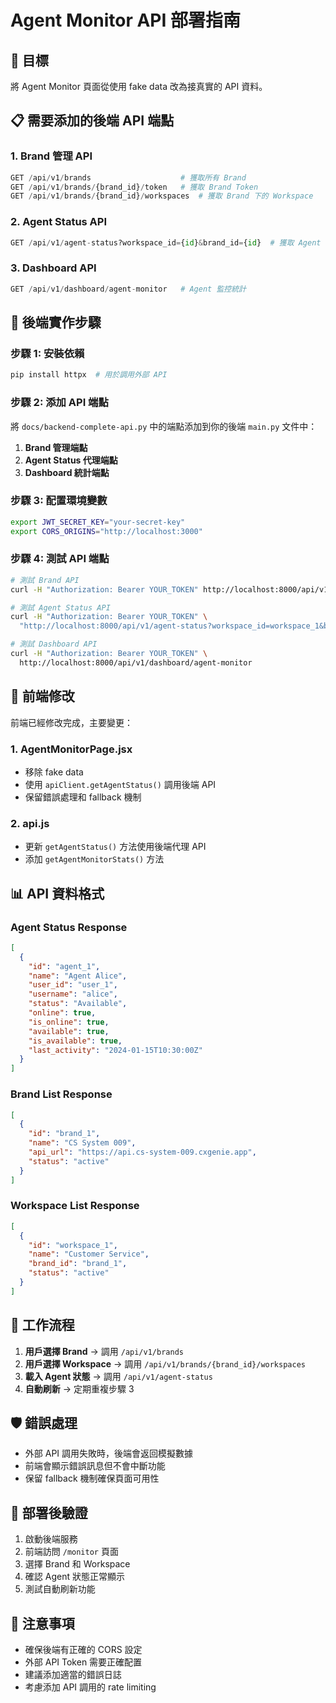# Agent Monitor API 部署指南

## 🎯 目標
將 Agent Monitor 頁面從使用 fake data 改為接真實的 API 資料。

## 📋 需要添加的後端 API 端點

### 1. Brand 管理 API
```python
GET /api/v1/brands                    # 獲取所有 Brand
GET /api/v1/brands/{brand_id}/token   # 獲取 Brand Token
GET /api/v1/brands/{brand_id}/workspaces  # 獲取 Brand 下的 Workspace
```

### 2. Agent Status API
```python
GET /api/v1/agent-status?workspace_id={id}&brand_id={id}  # 獲取 Agent 狀態
```

### 3. Dashboard API
```python
GET /api/v1/dashboard/agent-monitor   # Agent 監控統計
```

## 🔧 後端實作步驟

### 步驟 1: 安裝依賴
```bash
pip install httpx  # 用於調用外部 API
```

### 步驟 2: 添加 API 端點
將 `docs/backend-complete-api.py` 中的端點添加到你的後端 `main.py` 文件中：

1. **Brand 管理端點**
2. **Agent Status 代理端點** 
3. **Dashboard 統計端點**

### 步驟 3: 配置環境變數
```bash
export JWT_SECRET_KEY="your-secret-key"
export CORS_ORIGINS="http://localhost:3000"
```

### 步驟 4: 測試 API 端點
```bash
# 測試 Brand API
curl -H "Authorization: Bearer YOUR_TOKEN" http://localhost:8000/api/v1/brands

# 測試 Agent Status API
curl -H "Authorization: Bearer YOUR_TOKEN" \
  "http://localhost:8000/api/v1/agent-status?workspace_id=workspace_1&brand_id=brand_1"

# 測試 Dashboard API
curl -H "Authorization: Bearer YOUR_TOKEN" \
  http://localhost:8000/api/v1/dashboard/agent-monitor
```

## 🎨 前端修改

前端已經修改完成，主要變更：

### 1. AgentMonitorPage.jsx
- 移除 fake data
- 使用 `apiClient.getAgentStatus()` 調用後端 API
- 保留錯誤處理和 fallback 機制

### 2. api.js
- 更新 `getAgentStatus()` 方法使用後端代理 API
- 添加 `getAgentMonitorStats()` 方法

## 📊 API 資料格式

### Agent Status Response
```json
[
  {
    "id": "agent_1",
    "name": "Agent Alice",
    "user_id": "user_1",
    "username": "alice", 
    "status": "Available",
    "online": true,
    "is_online": true,
    "available": true,
    "is_available": true,
    "last_activity": "2024-01-15T10:30:00Z"
  }
]
```

### Brand List Response
```json
[
  {
    "id": "brand_1",
    "name": "CS System 009",
    "api_url": "https://api.cs-system-009.cxgenie.app",
    "status": "active"
  }
]
```

### Workspace List Response
```json
[
  {
    "id": "workspace_1", 
    "name": "Customer Service",
    "brand_id": "brand_1",
    "status": "active"
  }
]
```

## 🔄 工作流程

1. **用戶選擇 Brand** → 調用 `/api/v1/brands`
2. **用戶選擇 Workspace** → 調用 `/api/v1/brands/{brand_id}/workspaces`
3. **載入 Agent 狀態** → 調用 `/api/v1/agent-status`
4. **自動刷新** → 定期重複步驟 3

## 🛡️ 錯誤處理

- 外部 API 調用失敗時，後端會返回模擬數據
- 前端會顯示錯誤訊息但不會中斷功能
- 保留 fallback 機制確保頁面可用性

## 🚀 部署後驗證

1. 啟動後端服務
2. 前端訪問 `/monitor` 頁面
3. 選擇 Brand 和 Workspace
4. 確認 Agent 狀態正常顯示
5. 測試自動刷新功能

## 📝 注意事項

- 確保後端有正確的 CORS 設定
- 外部 API Token 需要正確配置
- 建議添加適當的錯誤日誌
- 考慮添加 API 調用的 rate limiting